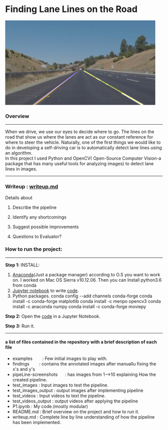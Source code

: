 # **Finding Lane Lines on the Road** 
<img src="findings/Fixed-the-x&y's/whiteCarLaneSwitch_output.jpg" width="480" /> <br />
### Overview <br />
---

When we drive, we use our eyes to decide where to go.  The lines on the road that show us where the lanes are act as our constant reference for where to steer the vehicle.  Naturally, one of the first things we would like to do in developing a self-driving car is to automatically detect lane lines using an algorithm. <br />
In this project I used Python and OpenCV( Open-Source Computer Vision-a package that has many useful tools for analyzing images) to detect lane lines in images. <br />

---

### Writeup : [writeup.md](https://github.com/anubhav0fnu/Lane-detection-in-video-stream/blob/master/writeup.md)
Details about 

1. Describe the pipeline

2. Identify any shortcomings

3. Suggest possible improvements

4. Questions to Evaluator?

### How to run the project:
---
**Step 1:** 
INSTALL:
1. [Anaconda](https://conda.io/docs/user-guide/install/index.html)(Just a package manager) according to O.S you want to work on. I worked on Mac OS Sierra v10.12.06. 
   Then you can Install python3.6 from conda
2. [Jupyter notebook](http://jupyter.readthedocs.io/en/latest/install.html) to write [code](https://github.com/anubhav0fnu/Lane-detection-in-video-stream/blob/master/P1.ipynb).
3. Python packages.
    conda config --add channels conda-forge
    conda install -c conda-forge matplotlib 
    conda install -c menpo opencv3
    conda install -c anaconda numpy
    conda install -c conda-forge moviepy

**Step 2:** Open the [code](https://github.com/anubhav0fnu/Lane-detection-in-video-stream/blob/master/P1.ipynb) in a Jupyter Notebook.

**Step 3:** Run it.

---

#### a list of files contained in the repository with a brief description of each file
* examples &#160; &#160; &#160; &#160;: Few initial images to play with.
* findings &#160; &#160; &#160; &#160;: contains the annotated images after manuallu fixing the x's and y's
* pipeLine-screenshots  &#160; &#160; &#160;: has images from 1-->10 explaining How the created pipeline.
* test_images           : Input images to test the pipeline.
* test_images_output    : output images after implementing pipeline
* test_videos           : Input videos to text the pipeline.
* test_videos_output    : output videos after applying the pipeline
* P1.ipynb              : My code.(mostly modular)
* README.md             : Brief overview on the project and how to run it.
* writeup.md            : Complete line by line understanding of how the pipeline has been implemented.
